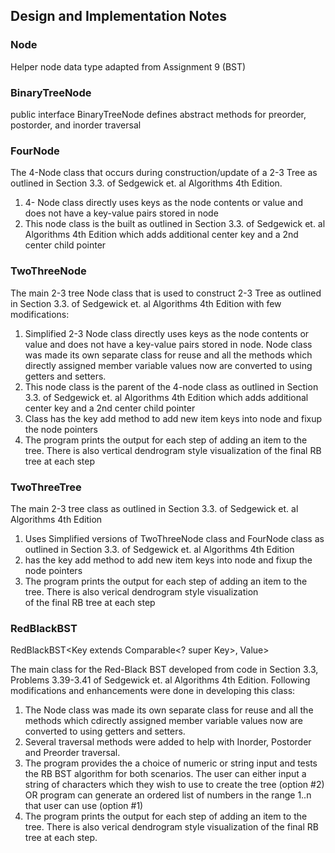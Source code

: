 ## Design and Implementation Notes

### Node
Helper node data type adapted from Assignment 9 (BST)

### BinaryTreeNode
public interface BinaryTreeNode<E> defines abstract methods for preorder, postorder, and inorder traversal
 
### FourNode
The 4-Node class that occurs during construction/update of a 2-3 Tree as outlined in Section 3.3. of Sedgewick et. al Algorithms 4th Edition.
 1. 4- Node class directly uses keys as the node contents or value and does not have a key-value pairs stored in node
 2. This node class is the built as outlined in Section 3.3. of Sedgewick et. al Algorithms 4th Edition which adds additional center key and a 2nd center child pointer
 
### TwoThreeNode
The main 2-3 tree Node class that is used to construct 2-3 Tree as outlined in Section 3.3. of Sedgewick et. al Algorithms 4th Edition with few modifications:
 1. Simplified 2-3 Node class directly uses keys as the node contents or value and does not have a key-value pairs stored in node. Node class was made its own separate class for reuse and all the methods which directly assigned member variable values now are converted to using getters and setters. 
 2. This node class is the parent of the 4-node class as outlined in Section 3.3. of Sedgewick et. al Algorithms 4th Edition which adds additional center key and a 2nd center child pointer                                                                          
 3. Class has the key add method to add new item keys into node and fixup the node pointers                                                  
 4. The program prints the output for each step of adding an item to the tree. There is also vertical dendrogram style visualization of the final RB tree at each step  
 
### TwoThreeTree
The main 2-3 tree class as outlined in Section 3.3. of Sedgewick et. al Algorithms 4th Edition                                              
  1. Uses Simplified versions of TwoThreeNode class and FourNode class as outlined in Section 3.3. of Sedgewick et. al Algorithms 4th Edition 
  2. has the key add method to add new item keys into node and fixup the node pointers                                                        
  3. The program prints the output for each step of adding an item to the tree. There is also verical dendrogram style visualization          
   of the final RB tree at each step 
   
### RedBlackBST
RedBlackBST\<Key extends Comparable\<? super Key\>, Value\>

The main class for the Red-Black BST developed from code in Section 3.3, Problems 3.39-3.41 of Sedgewick et. al Algorithms 4th Edition. Following modifications and enhancements were done in developing this class:
 1. The Node class was made its own separate class for reuse and all the methods which cdirectly assigned member variable values now are converted to using getters and setters. 
 2. Several traversal methods were added to help with Inorder, Postorder and Preorder traversal.
 3. The program provides the a choice of numeric or string input and tests the RB BST algorithm for both scenarios. The user can either input a string of characters which they wish to use to create the tree (option #2) OR program can generate an ordered list of numbers in the range 1..n that user can use (option #1)
 4. The program prints the output for each step of adding an item to the tree. There is also verical dendrogram style visualization of the final RB tree at each step.  
